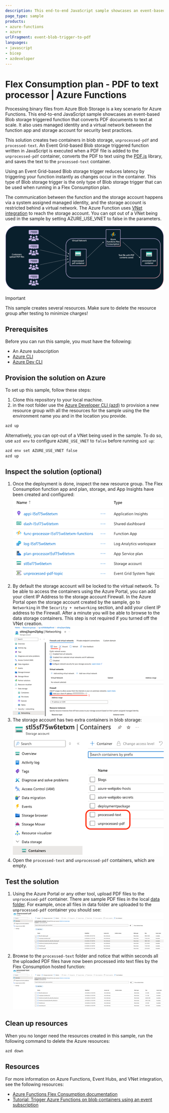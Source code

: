 ```yaml
---
description: This end-to-end JavaScript sample showcases an event-based Blob storage triggered function that converts PDF documents to text at scale.
page_type: sample
products:
- azure-functions
- azure
urlFragment: event-blob-trigger-to-pdf
languages:
- javascript
- bicep
- azdeveloper
---
```


# Flex Consumption plan - PDF to text processor | Azure Functions

Processing binary files from Azure Blob Storage is a key scenario for Azure Functions. This end-to-end JavaScript sample showcases an event-based Blob storage triggered function that converts PDF documents to text at scale. It also uses managed identity and a virtual network between the function app and storage account for security best practices.

This solution creates two containers in blob storage, `unprocessed-pdf` and `processed-text`. An Event Grid-based Blob storage triggered function written in JavaScript is executed when a PDF file is added to the `unprocessed-pdf` container, converts the PDF to text using the [PDF.js](https://www.npmjs.com/package/pdfjs-dist) library, and saves the text to the `processed-text` container.

Using an Event Grid-based Blob storage trigger reduces latency by triggering your function instantly as changes occur in the container. This type of Blob storage trigger is the only type of Blob storage trigger that can be used when running in a Flex Consumption plan.

The communication between the function and the storage account happens via a system assigned managed identity, and the storage account is restricted behind a virtual network. The Azure Function uses [VNet integration](https://learn.microsoft.com/azure/azure-functions/functions-networking-options?tabs=azure-portal#virtual-network-integration) to reach the storage account. You can opt out of a VNet being used in the sample by setting AZURE_USE_VNET to false in the parameters.

![Diagram showing customers uploading PDF files into the unprocessed-pdf Blob storage container and Azure Functions Flex Consumption processing them into PDF and sending the text to the processed-text container. The storage account and function app are inside the VNet.](./img/BLOB-PDF.png)

> [!IMPORTANT]
> This sample creates several resources. Make sure to delete the resource group after testing to minimize charges!

## Prerequisites

Before you can run this sample, you must have the following:

- An Azure subscription
- [Azure CLI](https://learn.microsoft.com/cli/azure/install-azure-cli)
- [Azure Dev CLI](https://learn.microsoft.com/azure/developer/azure-developer-cli/install-azd?tabs=winget-windows%2Cbrew-mac%2Cscript-linux&pivots=os-windows)

## Provision the solution on Azure

To set up this sample, follow these steps:

1. Clone this repository to your local machine.
2. in the root folder use the [Azure Developer CLI (azd)](https://learn.microsoft.com/azure/developer/azure-developer-cli/install-azd?tabs=winget-windows%2Cbrew-mac%2Cscript-linux&pivots=os-windows) to provision a new resource group with all the resources for the sample using the the environment name you and in the location you provide.

```bash
azd up
```

Alternatively, you can opt-out of a VNet being used in the sample. To do so, use `azd env` to configure `AZURE_USE_VNET` to `false` before running `azd up`:

```bash
azd env set AZURE_USE_VNET false
azd up
```

## Inspect the solution (optional)

1. Once the deployment is done, inspect the new resource group. The Flex Consumption function app and plan, storage, and App Insights have been created and configured:
![List of resources created by the bicep template](./img/resources.png)
1. By default the storage account will be locked to the virtual network. To be able to access the containers using the Azure Portal, you can add your client IP Address to the storage account Firewall. In the Azure Portal open the storage account created by the sample, go to `Networking` in the `Security + networking` section, and add your client IP address to the Firewall. After a minute you will be able to browse to the data storage containers. This step is not required if you turned off the VNet creation.
![Blob storage network settings adding client IP address to Firewall exceptions](./img/storagenetworkingsettings.png)
1. The storage account has two extra containers in blob storage:
![Blob storage account with two extra containers](./img/blobcontainers.png)
1. Open the `processed-text` and `unprocessed-pdf` containers, which are empty.

## Test the solution

1. Using the Azure Portal or any other tool, upload PDF files to the `unprocessed-pdf` container. There are sample PDF files in the local [data folder](./data). For example, once all files in data folder are uploaded to the `unprocessed-pdf` container you should see:
![List of PDF files in the unprocessed-pdf folder](./img/unprocessed-pdf-folder.png)
1. Browse to the `processed-text` folder and notice that within seconds all the uploaded PDF files have now been processed into text files by the Flex Consumption hosted function:
![List of text files in the processed-text folder](./img/processed-text-folder.png)

## Clean up resources

When you no longer need the resources created in this sample, run the following command to delete the Azure resources:

```bash
azd down
```

## Resources

For more information on Azure Functions, Event Hubs, and VNet integration, see the following resources:

- [Azure Functions Flex Consumption documentation](https://learn.microsoft.com/azure/azure-functions/flex-consumption-plan)
- [Tutorial: Trigger Azure Functions on blob containers using an event subscription](https://learn.microsoft.com/azure/azure-functions/functions-event-grid-blob-trigger)
